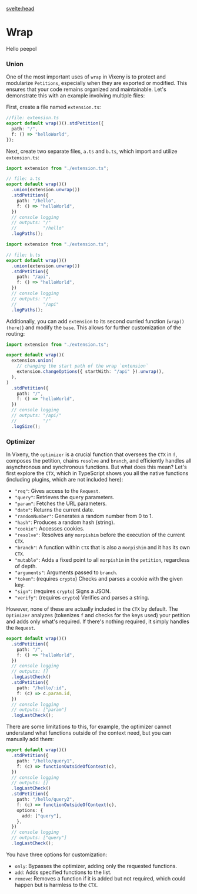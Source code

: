 <svelte:head>

<title>Wrap - Vixeny</title>
<meta name="description" content="Understanding wrap"/>
</svelte:head>

# Wrap

Hello peepol

### Union

One of the most important uses of `wrap` in Vixeny is to protect and modularize
`Petitions`, especially when they are exported or modified. This ensures that
your code remains organized and maintainable. Let's demonstrate this with an
example involving multiple files:

First, create a file named `extension.ts`:

```ts
//file: extension.ts
export default wrap()().stdPetition({
  path: "/",
  f: () => "helloWorld",
});
```

Next, create two separate files, `a.ts` and `b.ts`, which import and utilize
`extension.ts`:

```ts
import extension from "./extension.ts";

// file: a.ts
export default wrap()()
  .union(extension.unwrap())
  .stdPetition({
    path: "/hello",
    f: () => "helloWorld",
  })
  // console logging
  // outputs: "/"
  //          "/hello"
  .logPaths();
```

```ts
import extension from "./extension.ts";

// file: b.ts
export default wrap()()
  .union(extension.unwrap())
  .stdPetition({
    path: "/api",
    f: () => "helloWorld",
  })
  // console logging
  // outputs: "/"
  //          "/api"
  .logPaths();
```

Additionally, you can add `extension` to its second curried function
(`wrap()(here)`) and modify the `base`. This allows for further customization of
the routing:

```ts
import extension from "./extension.ts";

export default wrap()(
  extension.union(
    // changing the start path of the wrap `extension`
    extension.changeOptions({ startWith: "/api" }).unwrap(),
  ),
)
  .stdPetition({
    path: "/",
    f: () => "helloWorld",
  })
  // console logging
  // outputs: "/api/"
  //          "/"
  .logSize();
```

### Optimizer

In Vixeny, the `optimizer` is a crucial function that oversees the `CTX` in `f`,
composes the petition, chains `resolve` and `branch`, and efficiently handles
all asynchronous and synchronous functions. But what does this mean? Let's first
explore the `CTX`, which in TypeScript shows you all the native functions
(including plugins, which are not included here):

- `"req"`: Gives access to the `Request`.
- `"query"`: Retrieves the query parameters.
- `"param"`: Fetches the URL parameters.
- `"date"`: Returns the current date.
- `"randomNumber"`: Generates a random number from 0 to 1.
- `"hash"`: Produces a random hash (string).
- `"cookie"`: Accesses cookies.
- `"resolve"`: Resolves any `morpishim` before the execution of the current
  `CTX`.
- `"branch"`: A function within `CTX` that is also a `morpishim` and it has its
  own `CTX`.
- `"mutable"`: Adds a fixed point to all `morpishim` in the `petition`,
  regardless of depth.
- `"arguments"`: Arguments passed to `branch`.
- `"token"`: (requires `crypto`) Checks and parses a cookie with the given key.
- `"sign"`: (requires `crypto`) Signs a JSON.
- `"verify"`: (requires `crypto`) Verifies and parses a string.

However, none of these are actually included in the `CTX` by default. The
`Optimizer` analyzes (tokenizes `f` and checks for the keys used) your petition
and adds only what's required. If there's nothing required, it simply handles
the `Request`.

```ts
export default wrap()()
  .stdPetition({
    path: "/",
    f: () => "helloWorld",
  })
  // console logging
  // outputs: []
  .logLastCheck()
  .stdPetition({
    path: "/hello/:id",
    f: (c) => c.param.id,
  })
  // console logging
  // outputs: ["param"]
  .logLastCheck();
```

There are some limitations to this, for example, the optimizer cannot understand
what functions outside of the context need, but you can manually add them:

```ts
export default wrap()()
  .stdPetition({
    path: "/hello/query1",
    f: (c) => functionOutsideOfContext(c),
  })
  // console logging
  // outputs: []
  .logLastCheck()
  .stdPetition({
    path: "/hello/query2",
    f: (c) => functionOutsideOfContext(c),
    options: {
      add: ["query"],
    },
  })
  // console logging
  // outputs: ["query"]
  .logLastCheck();
```

You have three options for customization:

- `only`: Bypasses the optimizer, adding only the requested functions.
- `add`: Adds specified functions to the list.
- `remove`: Removes a function if it is added but not required, which could
  happen but is harmless to the `CTX`.
